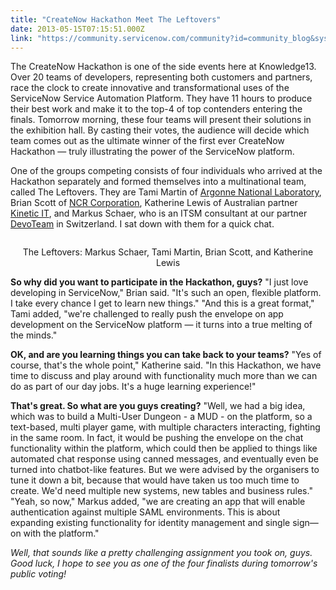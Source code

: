 ```yaml
---
title: "CreateNow Hackathon Meet The Leftovers"
date: 2013-05-15T07:15:51.000Z
link: "https://community.servicenow.com/community?id=community_blog&sys_id=549d6a69dbd0dbc01dcaf3231f96195f"
---
```

<p>The CreateNow Hackathon is one of the side events here at Knowledge13. Over 20 teams of developers, representing both customers and partners, race the clock to create innovative and transformational uses of the ServiceNow Service Automation Platform. They have 11 hours to produce their best work and make it to the top-4 of top contenders entering the finals. Tomorrow morning, these four teams will present their solutions in the exhibition hall. By casting their votes, the audience will decide which team comes out as the ultimate winner of the first ever CreateNow Hackathon — truly illustrating the power of the ServiceNow platform.</p><p></p><p>One of the groups competing consists of four individuals who arrived at the Hackathon separately and formed themselves into a multinational team, called The Leftovers. They are Tami Martin of <a title="w.anl.gov/" href="http://www.anl.gov/">Argonne National Laboratory</a>, Brian Scott of <a title="w.ncr.com/" href="http://www.ncr.com/">NCR Corporation</a>, Katherine Lewis of Australian partner <a title="w.kineticit.com.au/" href="http://www.kineticit.com.au/">Kinetic IT</a>, and Markus Schaer, who is an ITSM consultant at our partner <a title="w.devoteam.ch/de/start.aspx" href="http://www.devoteam.ch/de/start.aspx">DevoTeam</a> in Switzerland. I sat down with them for a quick chat.</p><p></p><p></p><center><img   alt="" class="jive-image" src="05b0a982db50df048c8ef4621f961949.iix"/></center><p></p><center>The Leftovers: Markus Schaer, Tami Martin, Brian Scott, and Katherine Lewis</center><p></p><p></p><p><strong>So why did you want to participate in the Hackathon, guys?</strong> "I just love developing in ServiceNow," Brian said. "It's such an open, flexible platform. I take every chance I get to learn new things." "And this is a great format," Tami added, "we're challenged to really push the envelope on app development on the ServiceNow platform — it turns into a true melting of the minds."</p><p></p><p><strong>OK, and are you learning things you can take back to your teams?</strong> "Yes of course, that's the whole point," Katherine said. "In this Hackathon, we have time to discuss and play around with functionality much more than we can do as part of our day jobs. It's a huge learning experience!"</p><p></p><p><strong>That's great. So what are you guys creating?</strong> "Well, we had a big idea, which was to build a Multi-User Dungeon - a MUD - on the platform, so a text-based, multi player game, with multiple characters interacting, fighting in the same room. In fact, it would be pushing the envelope on the chat functionality within the platform, which could then be applied to things like automated chat response using canned messages, and eventually even be turned into chatbot-like features. But we were advised by the organisers to tune it down a bit, because that would have taken us too much time to create. We'd need multiple new systems, new tables and business rules." "Yeah, so now," Markus added, "we are creating an app that will enable authentication against multiple SAML environments. This is about expanding existing functionality for identity management and single sign—on with the platform."</p><p></p><p><em>Well, that sounds like a pretty challenging assignment you took on, guys. Good luck, I hope to see you as one of the four finalists during tomorrow's public voting!</em></p>